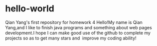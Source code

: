 # hello-world
Qian Yang's first repository for homework 4
Hello!My name is Qian Yang,and I like to finish java programs and something about web pages development.I hope I can make good use of the github to complete my projects so as to get many stars and  improve my coding ability!
